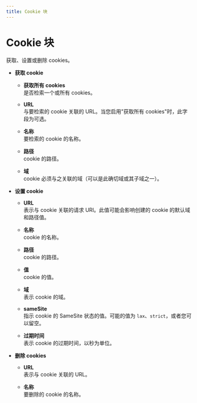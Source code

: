 ```yaml
---
title: Cookie 块
---
```


# Cookie 块

获取、设置或删除 cookies。

- **获取 cookie** <br>
	- **获取所有 cookies** <br>
		是否检索一个或所有 cookies。
	
	- **URL** <br>
		与要检索的 cookie 关联的 URL。当您启用"获取所有 cookies"时，此字段为可选。

	- **名称** <br>
		要检索的 cookie 的名称。

	- **路径** <br>
		cookie 的路径。

	- **域** <br>
		cookie 必须与之关联的域（可以是此确切域或其子域之一）。

- **设置 cookie** <br>
	- **URL** <br>
		表示与 cookie 关联的请求 URI。此值可能会影响创建的 cookie 的默认域和路径值。

	- **名称** <br>
		cookie 的名称。

	- **路径** <br>
		cookie 的路径。

	- **值** <br>
		cookie 的值。

	- **域** <br>
		表示 cookie 的域。

	- **sameSite** <br>
		指示 cookie 的 SameSite 状态的值。可能的值为 `lax`、`strict`，或者您可以留空。

	- **过期时间** <br>
		表示 cookie 的过期时间，以秒为单位。

- **删除 cookies** <br>
	- **URL** <br>
		表示与 cookie 关联的 URL。

	- **名称** <br>
		要删除的 cookie 的名称。
